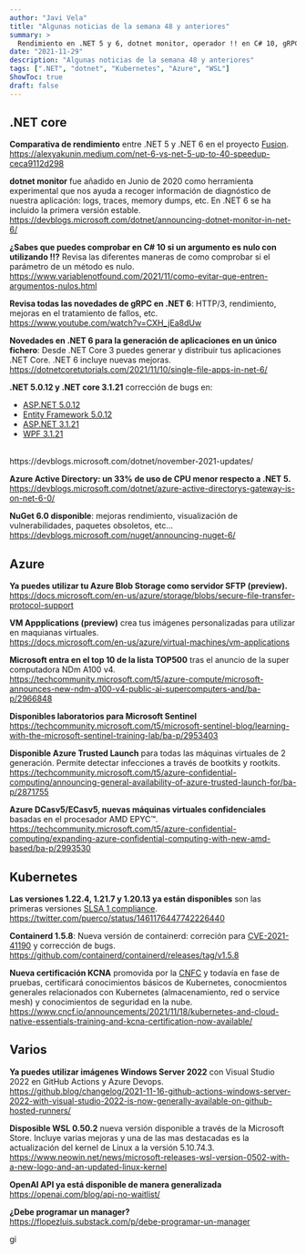 ```yaml
---
author: "Javi Vela"
title: "Algunas noticias de la semana 48 y anteriores"
summary: >
  Rendimiento en .NET 5 y 6, dotnet monitor, operador !! en C# 10, gRPC en .NET 6, NuGet 6, SFTP en Azure Blog Storage, nuevas máquinas virtuales, labs para Microsoft Sentinel, Azure Trusted Launch, nuevas versiones de Kubernetes y ContainerD, certificación KCNA, OpenAI, WSL 0.5.2, etc.
date: "2021-11-29"
description: "Algunas noticias de la semana 48 y anteriores"
tags: [".NET", "dotnet", "Kubernetes", "Azure", "WSL"] 
ShowToc: true
draft: false
---
```

## .NET core
**Comparativa de rendimiento** entre .NET 5 y .NET 6 en el proyecto [Fusion](https://github.com/servicetitan/Stl.Fusion).
<br/>
https://alexyakunin.medium.com/net-6-vs-net-5-up-to-40-speedup-ceca9112d298
<!-- #dotnet #microsoft #performance -->

**dotnet monitor** fue añadido en Junio de 2020 como herramienta experimental que nos ayuda a recoger información de diagnóstico de nuestra aplicación: logs, traces, memory dumps, etc. En .NET 6 se ha incluido la primera versión estable.
<br/>
https://devblogs.microsoft.com/dotnet/announcing-dotnet-monitor-in-net-6/
<!-- #dotnet #microsoft #monitor -->

**¿Sabes que puedes comprobar en C# 10 si un argumento es nulo con utilizando !!?** Revisa las diferentes maneras de como comprobar si el parámetro de un método es nulo. 
https://www.variablenotfound.com/2021/11/como-evitar-que-entren-argumentos-nulos.html
<!-- #dotnet #microsoft #csharp #arguments -->

**Revisa todas las novedades de gRPC en .NET 6**: HTTP/3, rendimiento, mejoras en el tratamiento de fallos, etc.
<br/>
https://www.youtube.com/watch?v=CXH_jEa8dUw
<!-- #dotnet #microsoft #gRPC -->

**Novedades en .NET 6 para la generación de aplicaciones en un único fichero**: Desde .NET Core 3 puedes generar y distribuir tus aplicaciones .NET Core. .NET 6 incluye nuevas mejoras.
<br/>
https://dotnetcoretutorials.com/2021/11/10/single-file-apps-in-net-6/
<!-- #dotnet #microsoft #build #deploy -->


**.NET 5.0.12 y .NET core 3.1.21** corrección de bugs en:
- [ASP.NET 5.0.12](https://github.com/dotnet/aspnetcore/issues?q=milestone%3A5.0.12++is%3Aclosed+label%3Aservicing-approved+)
- [Entity Framework 5.0.12](https://github.com/dotnet/efcore/issues?q=milestone%3A5.0.12++is%3Aclosed+label%3Aservicing-approved+)
- [ASP.NET 3.1.21](https://github.com/dotnet/aspnetcore/issues?q=milestone%3A3.1.21++is%3Aclosed+label%3Aservicing-approved+)
- [WPF 3.1.21](https://github.com/dotnet/wpf/issues?q=milestone%3A3.1.21++is%3Aclosed+label%3Aservicing-approved+)
<br/>
https://devblogs.microsoft.com/dotnet/november-2021-updates/
<!-- #dotnet #microsoft #updates -->


**Azure Active Directory: un 33% de uso de CPU menor respecto a .NET 5.**
<br/>
https://devblogs.microsoft.com/dotnet/azure-active-directorys-gateway-is-on-net-6-0/
<!-- #dotnet #azure #microsoft #ad #ActiveDirectory -->

**NuGet 6.0 disponible**: mejoras rendimiento, visualización de vulnerabilidades, paquetes obsoletos, etc...
<br/>
https://devblogs.microsoft.com/nuget/announcing-nuget-6/
<!-- #dotnet #microsoft #nuget #packages -->

## Azure
**Ya puedes utilizar tu Azure Blob Storage como servidor SFTP (preview).** 
<br/>
https://docs.microsoft.com/en-us/azure/storage/blobs/secure-file-transfer-protocol-support
<!-- #azure #blob #sftp #microsoft -->

**VM Appplications (preview)** crea tus imágenes personalizadas para utilizar en maquianas virtuales.
<br/>
https://docs.microsoft.com/en-us/azure/virtual-machines/vm-applications
<!-- #azure #virtualmachines #vm #microsoft #applications -->

**Microsoft entra en el top 10 de la lista TOP500** tras el anuncio de la super computadora NDm A100 v4.
<br/>
https://techcommunity.microsoft.com/t5/azure-compute/microsoft-announces-new-ndm-a100-v4-public-ai-supercomputers-and/ba-p/2966848
<!-- #azure #virtualmachines #vm #microsoft #top500 #ia -->

**Disponibles laboratorios para Microsoft Sentinel**
<br/>
https://techcommunity.microsoft.com/t5/microsoft-sentinel-blog/learning-with-the-microsoft-sentinel-training-lab/ba-p/2953403
<!-- #azure #labs #microsoft #sentinel -->

**Disponible Azure Trusted Launch** para todas las máquinas virtuales de 2 generación. Permite detectar infecciones a través de bootkits y rootkits.
<br/>
https://techcommunity.microsoft.com/t5/azure-confidential-computing/announcing-general-availability-of-azure-trusted-launch-for/ba-p/2871755
<!-- #azure #microsoft #TrustedLaunch #secureboot -->

**Azure DCasv5/ECasv5, nuevas máquinas virtuales confidenciales** basadas en el procesador AMD EPYC™.
<br/>
https://techcommunity.microsoft.com/t5/azure-confidential-computing/expanding-azure-confidential-computing-with-new-amd-based/ba-p/2993530
<!-- #azure #virtualmachines #vm #microsoft #ConfidentialComputing epyc -->

## Kubernetes
**Las versiones 1.22.4, 1.21.7 y 1.20.13 ya están disponibles** son las primeras versiones [SLSA 1 compliance](https://github.com/kubernetes/release/issues/2267).
<br/>
https://twitter.com/puerco/status/1461176447742226440
<!-- #cloud #kubernetes #SLSA -->

**Containerd 1.5.8**: Nueva versión de containerd: correción para [CVE-2021-41190](https://github.com/opencontainers/distribution-spec/security/advisories/GHSA-mc8v-mgrf-8f4m) y corrección de bugs.
<br/>
https://github.com/containerd/containerd/releases/tag/v1.5.8
<!-- #cloud #kubernetes #containerd -->

**Nueva certificación KCNA** promovida por la [CNFC](https://www.cncf.io/) y todavía en fase de pruebas, certificará conocimientos básicos de Kubernetes, conocmientos generales relacionados con Kubernetes (almacenamiento, red o service mesh) y conocimientos de seguridad en la nube.
<br/>
https://www.cncf.io/announcements/2021/11/18/kubernetes-and-cloud-native-essentials-training-and-kcna-certification-now-available/
<!-- #cloud #kubernetes #kcna #certificaciones -->

## Varios
**Ya puedes utilizar imágenes Windows Server 2022** con Visual Studio 2022 en GitHub Actions y Azure Devops.
<br/>
https://github.blog/changelog/2021-11-16-github-actions-windows-server-2022-with-visual-studio-2022-is-now-generally-available-on-github-hosted-runners/
<!-- #cloud #github #azure #windows #windowsServer #visualstudio -->

**Disposible WSL 0.50.2** nueva versión disponible a través de la Microsoft Store. Incluye varias mejoras y una de las mas destacadas es la actualización del kernel de Linux a la versión 5.10.74.3.
<br/>
https://www.neowin.net/news/microsoft-releases-wsl-version-0502-with-a-new-logo-and-an-updated-linux-kernel
<!-- #cloud #microsoft #wsl -->

**OpenAI API ya está disponible de manera generalizada**
<br/>
https://openai.com/blog/api-no-waitlist/
<!-- #openai -->

**¿Debe programar un manager?**
<br/>
https://flopezluis.substack.com/p/debe-programar-un-manager
<!-- @flopezluis -->gi